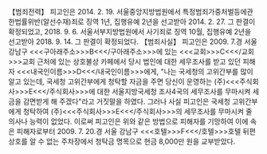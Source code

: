 【범죄전력】
피고인은 2014. 2. 19. 서울중앙지방법원에서 특정범죄가중처벌등에관한법률위반(알선수재)죄로 징역 1년, 집행유예 2년을 선고받아 2014. 2. 27. 그 판결이 확정되었고, 2018. 9. 6. 서울서부지방법원에서 사기죄로 징역 10월, 집행유예 2년을 선고받아 2018. 9. 14. 그 판결이 확정되었다.
【범죄사실】
피고인은 2009. 7.경 서울 강남구 <<<구아래주소>>>B<<</구아래주소>>>에 있는 <<<교회>>>C<<</교회>>>교회 근처에 있는 상호불상 카페에서 당시 법인에 대한 세무조사를 받고 있던 피해자 <<<내국인이름>>>D<<</내국인이름>>>에게, "나는 국세청의 고위간부를 많이 알고 있는데, 국세청 고위간부에게 청탁할 자금을 주면 당신이 운영하는 (주)<<<주식회사>>>E<<</주식회사>>>에 대한 서울지방국세청 조사4국의 세무조사를 무마시켜 세금을 감면받게 해 주겠다"라고 거짓말을 하였다.
그러나 사실 피고인은 국세청 고위간부에게 청탁하여 (주)<<<주식회사>>>E<<</주식회사>>>의 세무조사를 무마시켜 줄 의사나 능력이 없었다.
이로써 피고인은 위와 같은 방법으로 피해자를 기망하여 이에 속은 피해자로부터 2009. 7. 20.경 서울 강남구 <<<호텔>>>F<<</호텔>>>호텔 뒤편 상호를 알 수 없는 주차장에서 청탁금 명목으로 현금 8,000만 원을 교부받았다.